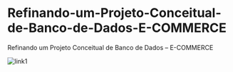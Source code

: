 # Refinando-um-Projeto-Conceitual-de-Banco-de-Dados-E-COMMERCE
Refinando um Projeto Conceitual de Banco de Dados – E-COMMERCE

![link1](https://https://github.com/thiagofs84/Refinando-um-Projeto-Conceitual-de-Banco-de-Dados-E-COMMERCE/blob/main/Refinando%20um%20Projeto%20Conceitual%20de%20Banco%20de%20Dados%20%E2%80%93%20E-COMMERCE.png)

